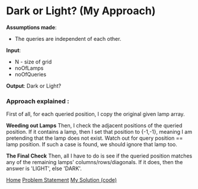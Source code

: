 # Dark or Light? (My Approach)

**Assumptions made**:
* The queries are independent of each other.

**Input**:
* N - size of grid
* noOfLamps 
* noOfQueries

**Output**:
Dark or Light?

### Approach explained :
First of all, for each queried position, I copy the original given lamp array.

**Weeding out Lamps**
Then, I check the adjacent positions of the queried position. 
If it contains a lamp, then I set that position to {-1,-1}, meaning I am pretending that the lamp does not exist. 
Watch out for query position == lamp position. If such a case is found, we should ignore that lamp too.

**The Final Check**
Then, all I have to do is see if the queried position matches any of the remaining lamps' columns/rows/diagonals.
If it does, then the answer is 'LIGHT', else 'DARK'.

[Home](../README.md)
[Problem Statement](./problem_statements/Dark_or_Light.md)
[My Solution (code)](../solutions/Dark_or_Light.cpp)